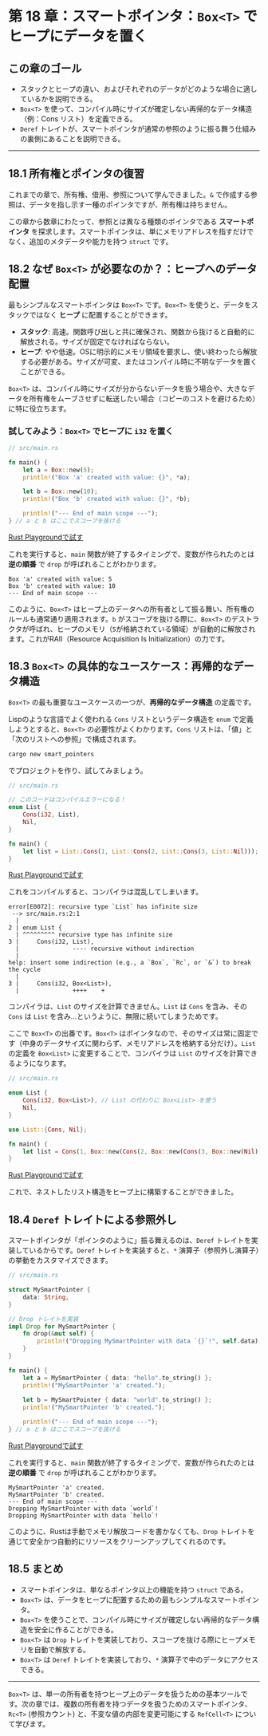 # 第 18 章：スマートポインタ：`Box<T>` でヒープにデータを置く

## この章のゴール
- スタックとヒープの違い、およびそれぞれのデータがどのような場合に適しているかを説明できる。
- `Box<T>` を使って、コンパイル時にサイズが確定しない再帰的なデータ構造（例：Cons リスト）を定義できる。
- `Deref` トレイトが、スマートポインタが通常の参照のように振る舞う仕組みの裏側にあることを説明できる。

---

## 18.1 所有権とポインタの復習

これまでの章で、所有権、借用、参照について学んできました。`&` で作成する参照は、データを指し示す一種のポインタですが、所有権は持ちません。

この章から数章にわたって、参照とは異なる種類のポインタである **スマートポインタ** を探求します。スマートポインタは、単にメモリアドレスを指すだけでなく、追加のメタデータや能力を持つ `struct` です。

## 18.2 なぜ `Box<T>` が必要なのか？：ヒープへのデータ配置

最もシンプルなスマートポインタは `Box<T>` です。`Box<T>` を使うと、データをスタックではなく **ヒープ** に配置することができます。

- **スタック**: 高速。関数呼び出しと共に確保され、関数から抜けると自動的に解放される。サイズが固定でなければならない。
- **ヒープ**: やや低速。OSに明示的にメモリ領域を要求し、使い終わったら解放する必要がある。サイズが可変、またはコンパイル時に不明なデータを置くことができる。

`Box<T>` は、コンパイル時にサイズが分からないデータを扱う場合や、大きなデータを所有権をムーブさせずに転送したい場合（コピーのコストを避けるため）に特に役立ちます。

### 試してみよう：`Box<T>` でヒープに `i32` を置く

```rust
// src/main.rs

fn main() {
    let a = Box::new(5);
    println!("Box 'a' created with value: {}", *a);

    let b = Box::new(10);
    println!("Box 'b' created with value: {}", *b);

    println!("--- End of main scope ---");
} // a と b はここでスコープを抜ける
```
[Rust Playgroundで試す](https://play.rust-lang.org/?version=stable&mode=debug&edition=2021&code=//%20src/main.rs%0A%0Afn%20main()%20%7B%0A%20%20%20%20let%20a%20%3D%20Box%3A%3Anew(5)%3B%0A%20%20%20%20println%21%28%22Box%20%27a%27%20created%20with%20value%3A%20%7B%7D%22%2C%20%2Aa%29%3B%0A%20%20%20%20%0A%20%20%20%20let%20b%20%3D%20Box%3A%3Anew(10)%3B%0A%20%20%20%20println%21%28%22Box%20%27b%27%20created%20with%20value%3A%20%7B%7D%22%2C%20%2Ab%29%3B%0A%0A%20%20%20%20println%21%28%22---%20End%20of%20main%20scope%20---%22%29%3B%0A%7D%20//%20a%20%E3%81%A8%20b%20%E3%81%AF%E3%81%93%E3%81%93%E3%81%A7%E3%82%B9%E3%82%B3%E3%83%BC%E3%83%97%E3%82%92%E6%8A%9C%E3%81%91%E3%82%8B)

これを実行すると、`main` 関数が終了するタイミングで、変数が作られたのとは **逆の順番** で `drop` が呼ばれることがわかります。

```text
Box 'a' created with value: 5
Box 'b' created with value: 10
--- End of main scope ---
```

このように、`Box<T>` はヒープ上のデータへの所有者として振る舞い、所有権のルールも通常通り適用されます。`b` がスコープを抜ける際に、`Box<T>` のデストラクタが呼ばれ、ヒープのメモリ（`5`が格納されている領域）が自動的に解放されます。これがRAII（Resource Acquisition Is Initialization）の力です。

## 18.3 `Box<T>` の具体的なユースケース：再帰的なデータ構造

`Box<T>` の最も重要なユースケースの一つが、**再帰的なデータ構造** の定義です。

Lispのような言語でよく使われる `Cons` リストというデータ構造を `enum` で定義しようとすると、`Box<T>` の必要性がよくわかります。`Cons` リストは、「値」と「次のリストへの参照」で構成されます。

```sh
cargo new smart_pointers
```
でプロジェクトを作り、試してみましょう。

```rust
// src/main.rs

// このコードはコンパイルエラーになる！
enum List {
    Cons(i32, List),
    Nil,
}

fn main() {
    let list = List::Cons(1, List::Cons(2, List::Cons(3, List::Nil)));
}
```
[Rust Playgroundで試す](https://play.rust-lang.org/?version=stable&mode=debug&edition=2021&code=//%20src/main.rs%0A%0A//%20%E3%81%93%E3%81%AE%E3%82%B3%E3%83%BC%E3%83%89%E3%81%AF%E3%82%B3%E3%83%B3%E3%83%91%E3%82%A4%E3%83%AB%E3%82%A8%E3%83%A9%E3%83%BC%E3%81%AB%E3%81%AA%E3%82%8B%EF%BC%81%0Aenum%20List%20%7B%0A%20%20%20%20Cons%28i32%2C%20List%29%2C%0A%20%20%20%20Nil%2C%0A%7D%0A%0Afn%20main%28%29%20%7B%0A%20%20%20%20let%20list%20%3D%20List%3A%3ACons%281%2C%20List%3A%3ACons%282%2C%20List%3A%3ACons%283%2C%20List%3A%3ANil%29%29%29%3B%0A%7D)

これをコンパイルすると、コンパイラは混乱してしまいます。

```text
error[E0072]: recursive type `List` has infinite size
 --> src/main.rs:2:1
  |
2 | enum List {
  | ^^^^^^^^^ recursive type has infinite size
3 |     Cons(i32, List),
  |               ---- recursive without indirection
  |
help: insert some indirection (e.g., a `Box`, `Rc`, or `&`) to break the cycle
  |
3 |     Cons(i32, Box<List>),
  |               ++++    +
```

コンパイラは、`List` のサイズを計算できません。`List` は `Cons` を含み、その `Cons` は `List` を含み...というように、無限に続いてしまうためです。

ここで `Box<T>` の出番です。`Box<T>` はポインタなので、そのサイズは常に固定です（中身のデータサイズに関わらず、メモリアドレスを格納する分だけ）。`List` の定義を `Box<List>` に変更することで、コンパイラは `List` のサイズを計算できるようになります。

```rust
// src/main.rs

enum List {
    Cons(i32, Box<List>), // List の代わりに Box<List> を使う
    Nil,
}

use List::{Cons, Nil};

fn main() {
    let list = Cons(1, Box::new(Cons(2, Box::new(Cons(3, Box::new(Nil))))));
}
```
[Rust Playgroundで試す](https://play.rust-lang.org/?version=stable&mode=debug&edition=2021&code=//%20src/main.rs%0A%0Aenum%20List%20%7B%0A%20%20%20%20Cons%28i32%2C%20Box%3CList%3E%29%2C%20//%20List%20%E3%81%AE%E4%BB%A3%E3%82%8F%E3%82%8A%E3%81%AB%20Box%3CList%3E%20%E3%82%92%E4%BD%BF%E3%81%86%0A%20%20%20%20Nil%2C%0A%7D%0A%0Ause%20List%3A%3A%7BCons%2C%20Nil%7D%3B%0A%0Afn%20main%28%29%20%7B%0A%20%20%20%20let%20list%20%3D%20Cons%281%2C%20Box%3A%3Anew%28Cons%282%2C%20Box%3A%3Anew%28Cons%283%2C%20Box%3A%3Anew%28Nil%29%29%29%29%29%29%3B%0A%7D)

これで、ネストしたリスト構造をヒープ上に構築することができました。

## 18.4 `Deref` トレイトによる参照外し

スマートポインタが「ポインタのように」振る舞えるのは、`Deref` トレイトを実装しているからです。`Deref` トレイトを実装すると、`*` 演算子（参照外し演算子）の挙動をカスタマイズできます。

```rust
// src/main.rs

struct MySmartPointer {
    data: String,
}

// Drop トレイトを実装
impl Drop for MySmartPointer {
    fn drop(&mut self) {
        println!("Dropping MySmartPointer with data `{}`!", self.data);
    }
}

fn main() {
    let a = MySmartPointer { data: "hello".to_string() };
    println!("MySmartPointer 'a' created.");
    
    let b = MySmartPointer { data: "world".to_string() };
    println!("MySmartPointer 'b' created.");

    println!("--- End of main scope ---");
} // a と b はここでスコープを抜ける
```
[Rust Playgroundで試す](https://play.rust-lang.org/?version=stable&mode=debug&edition=2021&code=//%20src/main.rs%0A%0Astruct%20MySmartPointer%20%7B%0A%20%20%20%20data%3A%20String%2C%0A%7D%0A%0A//%20Drop%20%E3%83%88%E3%83%AC%E3%82%A4%E3%83%88%E3%82%92%E5%AE%9F%E8%A3%85%0Aimpl%20Drop%20for%20MySmartPointer%20%7B%0A%20%20%20%20fn%20drop%28%26mut%20self%29%20%7B%0A%20%20%20%20%20%20%20%20println%21%28%22Dropping%20MySmartPointer%20with%20data%20%60%7B%7D%60%21%22%2C%20self.data%29%3B%0A%20%20%20%20%7D%0A%7D%0A%0Afn%20main%28%29%20%7B%0A%20%20%20%20let%20a%20%3D%20MySmartPointer%20%7B%20data%3A%20%22hello%22.to_string%28%29%20%7D%3B%0A%20%20%20%20println%21%28%22MySmartPointer%20%27a%27%20created.%22%29%3B%0A%20%20%20%20%0A%20%20%20%20let%20b%20%3D%20MySmartPointer%20%7B%20data%3A%20%22world%22.to_string%28%29%20%7D%3B%0A%20%20%20%20println%21%28%22MySmartPointer%20%27b%27%20created.%22%29%3B%0A%0A%20%20%20%20println%21%28%22---%20End%20of%20main%20scope%20---%22%29%3B%0A%7D%20//%20a%20%E3%81%A8%20b%20%E3%81%AF%E3%81%93%E3%81%93%E3%81%A7%E3%82%B9%E3%82%B3%E3%83%BC%E3%83%97%E3%82%92%E6%8A%9C%E3%81%91%E3%82%8B)

これを実行すると、`main` 関数が終了するタイミングで、変数が作られたのとは **逆の順番** で `drop` が呼ばれることがわかります。

```text
MySmartPointer 'a' created.
MySmartPointer 'b' created.
--- End of main scope ---
Dropping MySmartPointer with data `world`!
Dropping MySmartPointer with data `hello`!
```

このように、Rustは手動でメモリ解放コードを書かなくても、`Drop` トレイトを通じて安全かつ自動的にリソースをクリーンアップしてくれるのです。

## 18.5 まとめ

- スマートポインタは、単なるポインタ以上の機能を持つ `struct` である。
- `Box<T>` は、データをヒープに配置するための最もシンプルなスマートポインタ。
- `Box<T>` を使うことで、コンパイル時にサイズが確定しない再帰的なデータ構造を安全に作ることができる。
- `Box<T>` は `Drop` トレイトを実装しており、スコープを抜ける際にヒープメモリを自動で解放する。
- `Box<T>` は `Deref` トレイトを実装しており、`*` 演算子で中のデータにアクセスできる。

---

`Box<T>` は、単一の所有者を持つヒープ上のデータを扱うための基本ツールです。次の章では、複数の所有者を持つデータを扱うためのスマートポインタ、`Rc<T>` (参照カウント) と、不変な値の内部を変更可能にする `RefCell<T>` について学びます。
